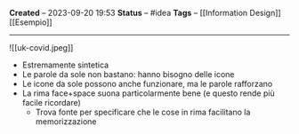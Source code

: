 **Created** – 2023-09-20 19:53
**Status** – #idea
**Tags** – [[Information Design]] [[Esempio]]

---

![[uk-covid.jpeg]]

- Estremamente sintetica
- Le parole da sole non bastano: hanno bisogno delle icone
- Le icone da sole possono anche funzionare, ma le parole rafforzano
- La rima face+space suona particolarmente bene (e questo rende più facile ricordare)
	- Trova fonte per specificare che le cose in rima facilitano la memorizzazione